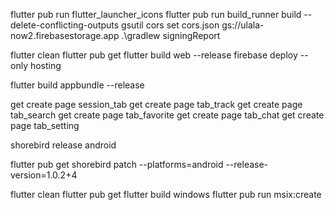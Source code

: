 flutter pub run flutter_launcher_icons
flutter pub run build_runner build --delete-conflicting-outputs
gsutil cors set cors.json gs://ulala-now2.firebasestorage.app
.\gradlew signingReport


flutter clean
flutter pub get
flutter build web --release
firebase deploy --only hosting


flutter build appbundle --release


get create page session_tab
get create page tab_track
get create page tab_search
get create page tab_favorite
get create page tab_chat
get create page tab_setting


shorebird release android


flutter pub get
shorebird patch --platforms=android --release-version=1.0.2+4

flutter clean
flutter pub get
flutter build windows
flutter pub run msix:create

